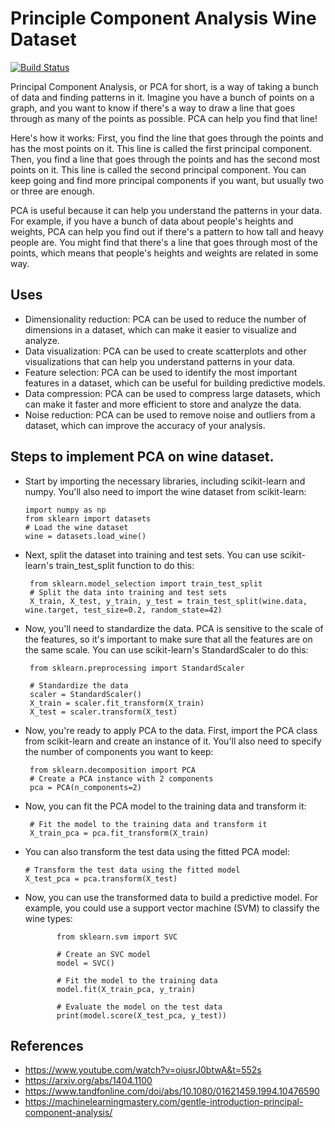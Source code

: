 # Principle Component Analysis Wine Dataset


[![Build Status](https://travis-ci.org/joemccann/dillinger.svg?branch=master)](https://travis-ci.org/joemccann/dillinger)

Principal Component Analysis, or PCA for short, is a way of taking a bunch of data and finding patterns in it. Imagine you have a bunch of points on a graph, and you want to know if there's a way to draw a line that goes through as many of the points as possible. PCA can help you find that line!

Here's how it works: First, you find the line that goes through the points and has the most points on it. This line is called the first principal component. Then, you find a line that goes through the points and has the second most points on it. This line is called the second principal component. You can keep going and find more principal components if you want, but usually two or three are enough.

PCA is useful because it can help you understand the patterns in your data. For example, if you have a bunch of data about people's heights and weights, PCA can help you find out if there's a pattern to how tall and heavy people are. You might find that there's a line that goes through most of the points, which means that people's heights and weights are related in some way.
## Uses

- Dimensionality reduction: PCA can be used to reduce the number of dimensions in a dataset, which can make it easier to visualize and analyze.
- Data visualization: PCA can be used to create scatterplots and other visualizations that can help you understand patterns in your data.
- Feature selection: PCA can be used to identify the most important features in a dataset, which can be useful for building predictive models.
- Data compression: PCA can be used to compress large datasets, which can make it faster and more efficient to store and analyze the data.
- Noise reduction: PCA can be used to remove noise and outliers from a dataset, which can improve the accuracy of your analysis.


## Steps to implement PCA on wine dataset.

- Start by importing the necessary libraries, including scikit-learn and numpy. You'll also need to import the wine dataset from scikit-learn:
  ```
  import numpy as np
  from sklearn import datasets
  # Load the wine dataset
  wine = datasets.load_wine()
  ```
- Next, split the dataset into training and test sets. You can use scikit-learn's train_test_split function to do this:
   ```
    from sklearn.model_selection import train_test_split
    # Split the data into training and test sets
    X_train, X_test, y_train, y_test = train_test_split(wine.data, wine.target, test_size=0.2, random_state=42)
   ``` 

- Now, you'll need to standardize the data. PCA is sensitive to the scale of the features, so it's important to make sure that all the features are on the same scale. You can use scikit-learn's StandardScaler to do this:
   ```
    from sklearn.preprocessing import StandardScaler

    # Standardize the data
    scaler = StandardScaler()
    X_train = scaler.fit_transform(X_train)
    X_test = scaler.transform(X_test)
   ``` 

- Now, you're ready to apply PCA to the data. First, import the PCA class from scikit-learn and create an instance of it. You'll also need to specify the number of components you want to keep:
   ```
    from sklearn.decomposition import PCA
    # Create a PCA instance with 2 components
    pca = PCA(n_components=2)
   ``` 

- Now, you can fit the PCA model to the training data and transform it:
   ```
    # Fit the model to the training data and transform it
    X_train_pca = pca.fit_transform(X_train)
   ``` 

- You can also transform the test data using the fitted PCA model:
   ```
   # Transform the test data using the fitted model
   X_test_pca = pca.transform(X_test)
   ``` 

- Now, you can use the transformed data to build a predictive model. For example, you could use a support vector machine (SVM) to classify the wine types:
   ```
          from sklearn.svm import SVC

          # Create an SVC model
          model = SVC()

          # Fit the model to the training data
          model.fit(X_train_pca, y_train)

          # Evaluate the model on the test data
          print(model.score(X_test_pca, y_test))
   ``` 

## References
- https://www.youtube.com/watch?v=oiusrJ0btwA&t=552s
- https://arxiv.org/abs/1404.1100
- https://www.tandfonline.com/doi/abs/10.1080/01621459.1994.10476590
- https://machinelearningmastery.com/gentle-introduction-principal-component-analysis/
   
